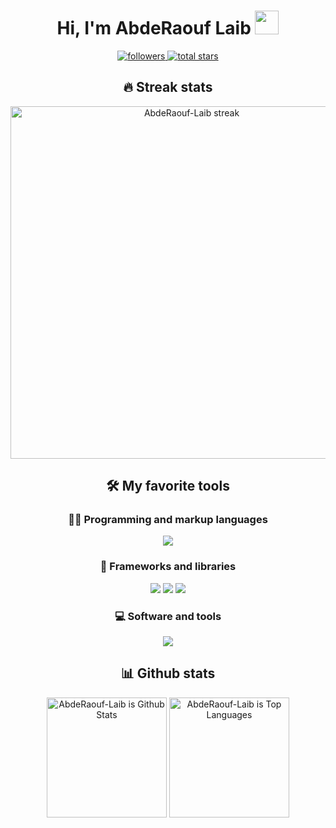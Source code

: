 <!-- Welcome Message -->

<div align="center">
  <h1>
    Hi, I'm AbdeRaouf Laib
    <img src="https://media.giphy.com/media/hvRJCLFzcasrR4ia7z/giphy.gif" width="38">
  </h1>

  <!-- Social Badges -->
  <p>
    <a href="https://github.com/AbdeRaouf-Laib?tab=followers">
      <img alt="followers" title="Follow me on Github" src="https://custom-icon-badges.herokuapp.com/github/followers/AbdeRaouf-Laib?color=236ad3&labelColor=1155ba&style=for-the-badge&logo=person-add&label=Follow&logoColor=white"/>
    </a>
    <a href="https://github.com/AbdeRaouf-Laib?tab=repositories&sort=stargazers">
      <img alt="total stars" title="Total stars on GitHub" src="https://custom-icon-badges.herokuapp.com/github/stars/AbdeRaouf-Laib?color=55960c&style=for-the-badge&labelColor=488207&logo=star"/>
    </a>
  </p>

## 🔥 Streak stats

  <!-- GitHub Readme Streak Stats -->
  <p>
    <img width="564" title="My streak stats" alt="AbdeRaouf-Laib streak" src="http://github-readme-streak-stats.herokuapp.com?user=AbdeRaouf-Laib&theme=midnight-purple&hide_border=true"/>
  </p>

## 🛠️ My favorite tools

### 👨‍💻 Programming and markup languages

  <p>
      <img src="https://skillicons.dev/icons?i=c,css,html,js,py&theme=dark&perline=6">
  </p>

### 🧰 Frameworks and libraries

  <p>
      <img src="https://skillicons.dev/icons?i=django&theme=dark&perline=6">
      <img src="https://skillicons.dev/icons?i=react&theme=dark&perline=6">
      <img src="https://skillicons.dev/icons?i=nodejs&theme=dark&perline=6">
  </p>

### 💻 Software and tools

  <p>
      <img src="https://skillicons.dev/icons?i=linux,github,stackoverflow&theme=dark&perline=6">
  </p>

## 📊 Github stats


  <img alt=" AbdeRaouf-Laib is Github Stats" src="https://denvercoder1-github-readme-stats.vercel.app/api/?username=AbdeRaouf-Laib&show_icons=true&count_private=true&theme=midnight-purple&hide_border=true&bg_color=000000&title_color=4b0088&icon_color=4b0088" height="192px"/>
  <img alt="AbdeRaouf-Laib is Top Languages" src="https://github-readme-stats.vercel.app/api/top-langs/?username=AbdeRaouf-Laib&langs_count=8&layout=compact&theme=midnight-purple&hide_border=true&bg_color=000000&title_color=4b0088&icon_color=4b0088&hide=Jupyter%20Notebook" height="192px"/>

</div>
